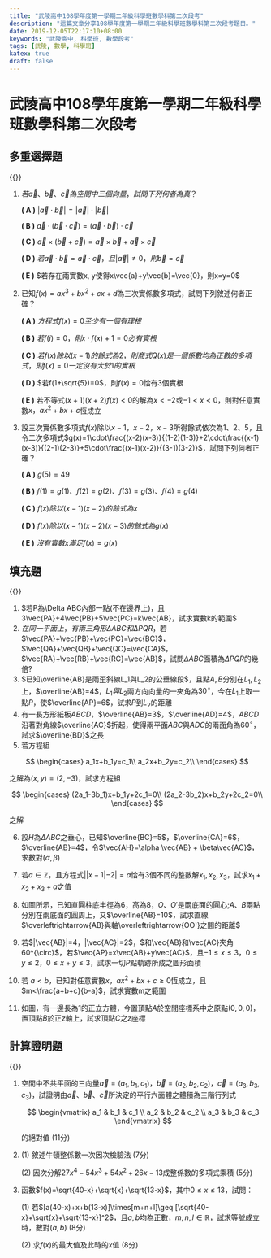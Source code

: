 ```yaml
---
title: "武陵高中108學年度第一學期二年級科學班數學科第二次段考"
description: "這篇文章分享108學年度第一學期二年級科學班數學科第二次段考題目。"
date: 2019-12-05T22:17:10+08:00
keywords: "武陵高中, 科學班, 數學段考"
tags: [武陵, 數學, 科學班]
katex: true
draft: false
---
```


# 武陵高中108學年度第一學期二年級科學班數學科第二次段考
## 多重選擇題

{{<callout text="每題11分，答錯1選項得6分，錯2選項得2分，錯3選項(含)以上得0分，共33分">}}

1. $若\vec{a}、\vec{b}、\vec{c}為空間中三個向量，試問下列何者為真？$

    **( A )** $|\vec{a} \cdot \vec{b}| = |\vec{a}| \cdot |\vec{b}|$

    **( B )** $\vec{a} \cdot (\vec{b} \cdot \vec{c}) = (\vec{a} \cdot \vec{b})\cdot\vec{c}$

    **( C )**  $\vec{a}\times(\vec{b}+\vec{c})=\vec{a}\times\vec{b}+\vec{a}\times\vec{c}$

    **( D )** $若 \vec{a}\cdot\vec{b} = \vec{a}\cdot\vec{c}，且|\vec{a}|\neq0，則\vec{b}=\vec{c}$

    **( E )** $若存在兩實數x, y使得x\vec{a}+y\vec{b}=\vec{0}，則x=y=0$

2. 已知$f(x)= ax^3  + bx^2 + cx + d$為三次實係數多項式，試問下列敘述何者正確？

    **( A )** $方程式f(x)=0至少有一個有理根$

    **( B )** $若f(i)=0，則x\cdot f(x)+1=0必有實根$

    **( C )** $若f(x)除以(x-1)的餘式為2$，$則商式Q(x)是一個係數均為正數的多項式，則f(x)=0一定沒有大於1的實根$

    **( D )** $若f(1+\sqrt{5})=0$，則$f(x)=0$恰有3個實根

    **( E )** 若不等式$(x+1)(x+2)f(x)<0$的解為$x<-2$或$-1<x<0$，則對任意實數$x，ax^2+bx+c$恆成立

3. 設三次實係數多項式$f(x)$除以$x-1，x-2，x-3$所得餘式依次為$1、2、5$，且令二次多項式$g(x)=1\cdot\frac{(x-2)(x-3)}{(1-2)(1-3)}+2\cdot\frac{(x-1)(x-3)}{(2-1)(2-3)}+5\cdot\frac{(x-1)(x-2)}{(3-1)(3-2)}$，試問下列何者正確？

    **( A )** $g(5)=49$

    **( B )** $f(1)=g(1)$、$f(2)=g(2)$、$f(3)=g(3)$、$f(4)=g(4)$

    **( C )** $f(x)除以(x-1)(x-2)的餘式為x$

    **( D )** $f(x)除以(x-1)(x-2)(x-3)的餘式為g(x)$

    **( E )** $沒有實數x滿足f(x)=g(x)$
    
## 填充題
{{<callout text="11格，每格8分，共88分">}}


1. $若P為\Delta ABC內部一點(不在邊界上)，且3\vec{PA}+4\vec{PB}+5\vec{PC}=k\vec{AB}，試求實數k的範圍$
2. $在同一平面上，有兩三角形\Delta ABC和\Delta PQR$，若$\vec{PA}+\vec{PB}+\vec{PC}=\vec{BC}$，$\vec{QA}+\vec{QB}+\vec{QC}=\vec{CA}$，$\vec{RA}+\vec{RB}+\vec{RC}=\vec{AB}$，試問$\Delta ABC$面積為$\Delta PQR$的幾倍?
3. $已知\overline{AB}是兩歪斜線L_1與L_2的公垂線段$，且點$A, B$分別在$L_1, L_2$上，$\overline{AB}=4$，$L_1與L_2$兩方向向量的一夾角為$30^\circ$，今在$L_1$上取一點$P$，使$\overline{AP}=6$，試求$P$到$L_2$的距離
4. 有一長方形紙板$ABCD$，$\overline{AB}=3$，$\overline{AD}=4$，$ABCD$沿著對角線$\overline{AC}$折起，使得兩平面$ABC$與$ADC$的兩面角為$60^\circ$，試求$\overline{BD}$之長
5. 若方程組

$$
\begin{cases}
a_1x+b_1y=c_1\\
a_2x+b_2y=c_2\\
\end{cases}
$$

之解為$(x,y)=(2,-3)$，試求方程組

$$
\begin{cases}
(2a_1-3b_1)x+b_1y+2c_1=0\\
(2a_2-3b_2)x+b_2y+2c_2=0\\
\end{cases}
$$

之解

6. 設$H$為$\Delta ABC$之垂心，已知$\overline{BC}=5$，$\overline{CA}=6$，$\overline{AB}=4$，令$\vec{AH}=\alpha \vec{AB} + \beta\vec{AC}$，求數對$(\alpha, \beta)$

7. 若$a\in \mathbb{Z}$，且方程式$||x-1|-2|=a$恰有3個不同的整數解$x_1, x_2, x_3$，試求$x_1+x_2+x_3+a$之值

8. 如圖所示，已知直圓柱底半徑為$6$，高為$8$，$O、O'$是兩底面的圓心;$A、B$兩點分別在兩底面的圓周上，又$\overline{AB}=10$，試求直線$\overleftrightarrow{AB}與軸\overleftrightarrow{OO'}之間的距離$

9. 若$|\vec{AB}|=4，|\vec{AC}|=2$，$和\vec{AB}和\vec{AC}夾角60^{\circ}$，若$\vec{AP}=x\vec{AB}+y\vec{AC}$，且$-1\leq x \leq 3$，$0 \leq y \leq 2$，$0 \leq x+y \leq 3$，試求一切$P$點軌跡所成之圖形面積

10. 若 $a<b$，已知對任意實數$x$，$ax^2+bx+c \geq 0$恆成立，且$m<\frac{a+b+c}{b-a}$，試求實數m之範圍

11. 如圖，有一邊長為$1$的正立方體，今置頂點$A$於空間座標系中之原點$(0,0,0)$，置頂點$B$於正$z$軸上，試求頂點$C$之$z$座標

## 計算證明題
{{<callout text="共39分">}}

1. 空間中不共平面的三向量$\vec{a}=(a_1,b_1,c_1)$，$\vec{b}=(a_2,b_2,c_2)$，$\vec{c}=(a_3,b_3,c_3)$，試證明由$\vec{a}$、$\vec{b}$、$\vec{c}$所決定的平行六面體之體積為三階行列式

    $$
    \begin{vmatrix}
    a_1 & b_1 & c_1  \\ 
    a_2 & b_2 & c_2  \\ 
    a_3 & b_3 & c_3  
    \end{vmatrix}
    $$

    的絕對值 (11分)

2. 
    (1) 敘述牛頓整係數一次因次檢驗法 (7分)

    (2) 因次分解$27x^4 - 54x^3 + 54x^2 + 26x - 13$成整係數的多項式乘積 (5分)

3. 函數$f(x)=\sqrt{40-x}+\sqrt{x}+\sqrt{13-x}$，其中$0 \leq x \leq 13$，試問：

    (1) 若$[a(40-x)+x+b(13-x)]\times[m+n+l]\geq [\sqrt{40-x}+\sqrt{x}+\sqrt{13-x}]^2$，且$a, b$均為正數，$m,n,l \in \mathbb{R}$，試求等號成立時，數對$(a,b)$ (8分)

    (2) 求$f(x)$的最大值及此時的$x$值 (8分)
